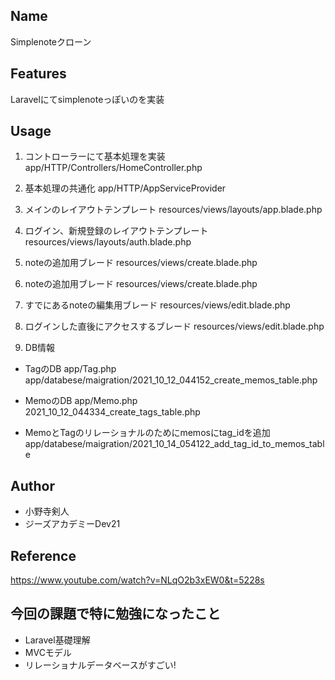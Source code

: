 ## Name
Simplenoteクローン

## Features
Laravelにてsimplenoteっぽいのを実装

## Usage 


1. コントローラーにて基本処理を実装
app/HTTP/Controllers/HomeController.php

2. 基本処理の共通化
app/HTTP/AppServiceProvider

3. メインのレイアウトテンプレート
resources/views/layouts/app.blade.php

4. ログイン、新規登録のレイアウトテンプレート
resources/views/layouts/auth.blade.php

5. noteの追加用ブレード
resources/views/create.blade.php

6. noteの追加用ブレード
resources/views/create.blade.php

7. すでにあるnoteの編集用ブレード
resources/views/edit.blade.php

8. ログインした直後にアクセスするブレード
resources/views/edit.blade.php

9. DB情報
* TagのDB
  app/Tag.php<br>
  app/databese/maigration/2021_10_12_044152_create_memos_table.php


* MemoのDB
  app/Memo.php<br>
  2021_10_12_044334_create_tags_table.php

* MemoとTagのリレーショナルのためにmemosにtag_idを追加<br>
app/databese/maigration/2021_10_14_054122_add_tag_id_to_memos_table

## Author
* 小野寺剣人
* ジーズアカデミーDev21
 
## Reference
https://www.youtube.com/watch?v=NLqO2b3xEW0&t=5228s

## 今回の課題で特に勉強になったこと
* Laravel基礎理解
* MVCモデル
* リレーショナルデータベースがすごい!





